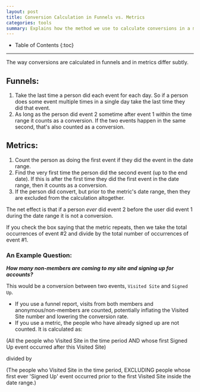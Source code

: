```yaml
---
layout: post
title: Conversion Calculation in Funnels vs. Metrics
categories: tools
summary: Explains how the method we use to calculate conversions in a metric is different from the one we use to calculate conversions in a funnel.
---
```

* Table of Contents
{:toc}
* * *

The way conversions are calculated in funnels and in metrics differ subtly.

## Funnels:

1. Take the last time a person did each event for each day. So if a person does some event multiple times in a single day take the last time they did that event.
2. As long as the person did event 2 sometime after event 1 within the time range it counts as a conversion. If the two events happen in the same second, that's also counted as a conversion.

## Metrics:

1. Count the person as doing the first event if they did the event in the date range.
2. Find the very first time the person did the second event (up to the end date). If this is after the first time they did the first event in the date range, then it counts as a conversion.
3. If the person did convert, but prior to the metric's date range, then they are excluded from the calculation altogether.

The net effect is that if a person _ever_ did event 2 before the user did event 1 during the date range it is not a conversion.

If you check the box saying that the metric repeats, then we take the total occurrences of event #2 and divide by the total number of occurrences of event #1.

### An Example Question:

***How many non-members are coming to my site and signing up for accounts?***

This would be a conversion between two events, `Visited Site` and `Signed Up`.

* If you use a funnel report, visits from both members and anonymous/non-members are counted, potentially inflating the Visited Site number and lowering the conversion rate.
* If you use a metric, the people who have already signed up are not counted. It is calculated as:

(All the people who Visited Site in the time period AND whose first Signed Up event occurred after this Visited Site)

divided by

(The people who Visited Site in the time period, EXCLUDING people whose first ever 'Signed Up' event occurred prior to the first Visited Site inside the date range.)